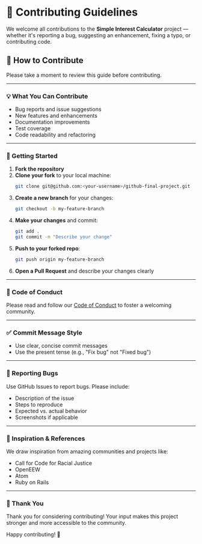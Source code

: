 
# 🤝 Contributing Guidelines

We welcome all contributions to the **Simple Interest Calculator** project — whether it's reporting a bug, suggesting an enhancement, fixing a typo, or contributing code.

## 📌 How to Contribute

Please take a moment to review this guide before contributing.

---

### 💡 What You Can Contribute

- Bug reports and issue suggestions
- New features and enhancements
- Documentation improvements
- Test coverage
- Code readability and refactoring

---

### 🚀 Getting Started

1. **Fork the repository**
2. **Clone your fork** to your local machine:
   ```bash
   git clone git@github.com:<your-username>/github-final-project.git
   ```
3. **Create a new branch** for your changes:
   ```bash
   git checkout -b my-feature-branch
   ```
4. **Make your changes** and commit:
   ```bash
   git add .
   git commit -m "Describe your change"
   ```
5. **Push to your forked repo**:
   ```bash
   git push origin my-feature-branch
   ```
6. **Open a Pull Request** and describe your changes clearly

---

### 🧼 Code of Conduct

Please read and follow our [Code of Conduct](./CODE_OF_CONDUCT.md) to foster a welcoming community.

---

### ✅ Commit Message Style

- Use clear, concise commit messages
- Use the present tense (e.g., "Fix bug" not "Fixed bug")

---

### 🔎 Reporting Bugs

Use GitHub Issues to report bugs. Please include:

- Description of the issue
- Steps to reproduce
- Expected vs. actual behavior
- Screenshots if applicable

---

### 📢 Inspiration & References

We draw inspiration from amazing communities and projects like:
- Call for Code for Racial Justice
- OpenEEW
- Atom
- Ruby on Rails

---

### 🙏 Thank You

Thank you for considering contributing! Your input makes this project stronger and more accessible to the community.

Happy contributing! 🎉
